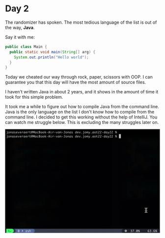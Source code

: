 # Day 2

The randomizer has spoken. The most tedious language of the list is out of the way,
**Java**.

Say it with me:

```java
public class Main {
  public static void main(String[] arg) {
    System.out.println("Hello world");
  }
}
```

Today we cheated our way through rock, paper, scissors with OOP. I can
guarantee you that this day will have the most amount of source files.

I haven't written Java in about 2 years, and it shows in the amount of time
it took for this simple problem.

It took me a while to figure out how to compile Java from the command line.
Java is the only language on the list I don't know how to compile from the
command line. I decided to get this working without the help of IntelliJ.
You can watch me struggle below. This is excluding the many struggles
later on.

![figuring out javac](../assets/day2-figuring-out-javac.gif)
